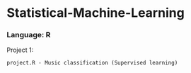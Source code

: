 # Statistical-Machine-Learning #
### Language: R ###

Project 1:
	
	project.R - Music classification (Supervised learning)
